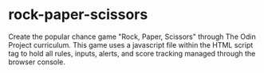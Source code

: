 # rock-paper-scissors

Create the popular chance game "Rock, Paper, Scissors" through The Odin Project curriculum. This game uses a javascript file within the HTML script tag to hold all rules, inputs, alerts, and score tracking managed through the browser console.